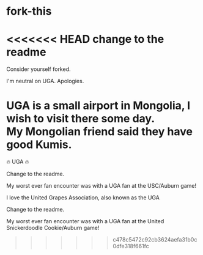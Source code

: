 # fork-this

<<<<<<< HEAD
change to the readme
=======
Consider yourself forked.

I'm neutral on UGA. Apologies.

UGA is a small airport in Mongolia, I wish to visit there some day.  
My Mongolian friend said they have good Kumis.
=======


:fire: UGA :fire:

Change to the readme.

My worst ever fan encounter was with a UGA fan at the USC/Auburn game!


I love the United Grapes Association, also known as the UGA

Change to the readme.

My worst ever fan encounter was with a UGA fan at the United Snickerdoodle Cookie/Auburn game!

>>>>>>> c478c5472c92cb3624aefa31b0c0dfe318f661fc
